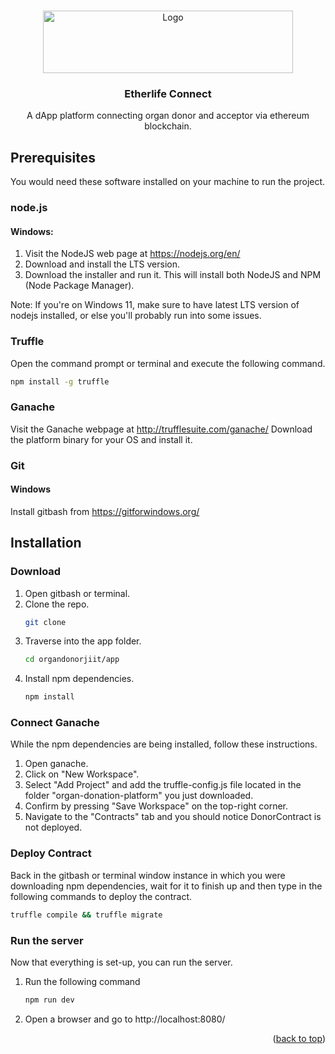 
<a name="readme-top"></a>


<br />
<div align="center">
  <a href="https://github.com/dudenrb/organdonorjiit.git">
    <img src="https://i.ibb.co/JmqG0X8/download.png" width="400" height="100" alt="Logo" width="80" height="80">
  </a>

<h3 align="center">Etherlife Connect</h3>

  <p align="center">
    A dApp platform connecting organ donor and acceptor via ethereum blockchain.
    <br />
  </p>
</div>



## Prerequisites

You would need these software installed on your machine to run the project.
### node.js

  #### Windows:
  1. Visit the NodeJS web page at https://nodejs.org/en/
  2. Download and install the LTS version.
  3. Download the installer and run it. This will install both NodeJS and NPM (Node
  Package Manager).
  
  Note: If you're on Windows 11, make sure to have latest LTS version of nodejs installed, or else you'll probably run into some issues.


### Truffle
Open the command prompt or terminal and execute the following command.
```sh
npm install -g truffle
```

### Ganache
Visit the Ganache webpage at http://trufflesuite.com/ganache/
Download the platform binary for your OS and install it.

### Git

#### Windows
Install gitbash from https://gitforwindows.org/

## Installation

### Download
1. Open gitbash or terminal.
2. Clone the repo.
   ```sh
   git clone 
   ```
3. Traverse into the app folder.
   ```sh
   cd organdonorjiit/app
   ```
4. Install npm dependencies.
   ```sh
   npm install
   ```

### Connect Ganache
While the npm dependencies are being installed, follow these instructions.
1. Open ganache.
2. Click on "New Workspace".
3. Select "Add Project" and add the truffle-config.js file located in the folder "organ-donation-platform" you just downloaded.
4. Confirm by pressing "Save Workspace" on the top-right corner.
5. Navigate to the "Contracts" tab and you should notice DonorContract is not deployed.

### Deploy Contract
Back in the gitbash or terminal window instance in which you were downloading npm dependencies, wait for it to finish up and then type in the following commands to deploy the contract.
```sh
truffle compile && truffle migrate
```

### Run the server
Now that everything is set-up, you can run the server.
1. Run the following command
   ```sh
   npm run dev
   ```
2. Open a browser and go to http://localhost:8080/


<p align="right">(<a href="#readme-top">back to top</a>)</p>

